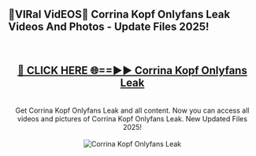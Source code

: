 <h2>🔴VIRal VidEOS🔴 Corrina Kopf Onlyfans Leak Videos And Photos - Update Files 2025!</h2>
<br>
<div align="center">
<h2><a href="https://virallinks.top/Hdb6NB" rel="nofollow">🔴 CLICK HERE 🌐==►► Corrina Kopf Onlyfans Leak</a></h2>
<br>
Get Corrina Kopf Onlyfans Leak and all content. Now you can access all videos and pictures of Corrina Kopf Onlyfans Leak. New Updated Files 2025!
<br>
<br>
<a href="https://virallinks.top/Hdb6NB" rel="nofollow" data-target="animated-image.originalLink"><img src="https://i.imgur.com/dJHk4Zq.gif)" alt="Corrina Kopf Onlyfans Leak" style="max-width: 100%; display: inline-block;" data-target="animated-image.originalImage"></a>
</div>
<br>
